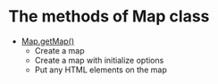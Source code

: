 # The methods of Map class

- [Map.getMap()](getMap/README.md)
  - Create a map
  - Create a map with initialize options
  - Put any HTML elements on the map

